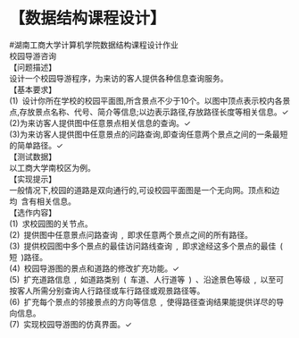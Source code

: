 # 【数据结构课程设计】    
#湖南工商大学计算机学院数据结构课程设计作业    
校园导游咨询    
【问题描述】    
设计一个校园导游程序，为来访的客人提供各种信息查询服务。    
【基本要求】    
(1) 设计你所在学校的校园平面图,所含景点不少于10个。以图中顶点表示校内各景点,存放景点名称、代号、简介等信息;以边表示路径,存放路径长度等相关信息。✓     
(2)为来访客人提供图中任意景点相关信息的查询。✓    
(3)为来访客人提供图中任意景点的问路查询,即查询任意两个景点之间的一条最短的简单路径。✓   
【测试数据】    
以工商大学南校区为例。    
【实现提示】    
一般情况下,校园的道路是双向通行的,可设校园平面图是一个无向网。顶点和边均 含有相关信息。    
【选作内容】    
(1) 求校园图的关节点。    
(2) 提供图中任意景点问路查询 , 即求任意两个景点之间的所有路径。    
(3) 提供校园图中多个景点的最佳访问路线查询 , 即求途经这多个景点的最佳 ( 短 )路径。    
(4) 校园导游图的景点和道路的修改扩充功能。✓    
(5) 扩充道路信息 , 如道路类别 ( 车道、人行道等 ) 、沿途景色等级 , 以至可按客人所需分别查询人行路径或车行路径或观景路径等。    
(6) 扩充每个景点的邻接景点的方向等信息 , 使得路径查询结果能提供详尽的导向信息。    
(7) 实现校园导游图的仿真界面。✓    

